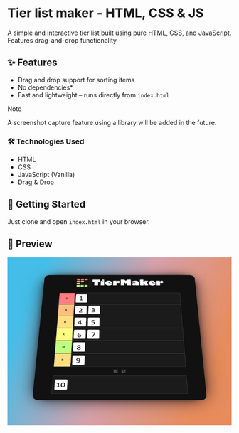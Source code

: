 # Tier list maker - HTML, CSS & JS

A simple and interactive tier list built using pure HTML, CSS, and JavaScript. Features drag-and-drop functionality

## ✨ Features

- Drag and drop support for sorting items
- No dependencies\*
- Fast and lightweight – runs directly from `index.html`

> [!NOTE]
> A screenshot capture feature using a library will be added in the future.

### 🛠️ Technologies Used

- HTML
- CSS
- JavaScript (Vanilla)
- Drag & Drop

## 🚀 Getting Started

Just clone and open `index.html` in your browser.

## 📸 Preview

![Tier List Screenshot](./assets/screenshot.webp)

